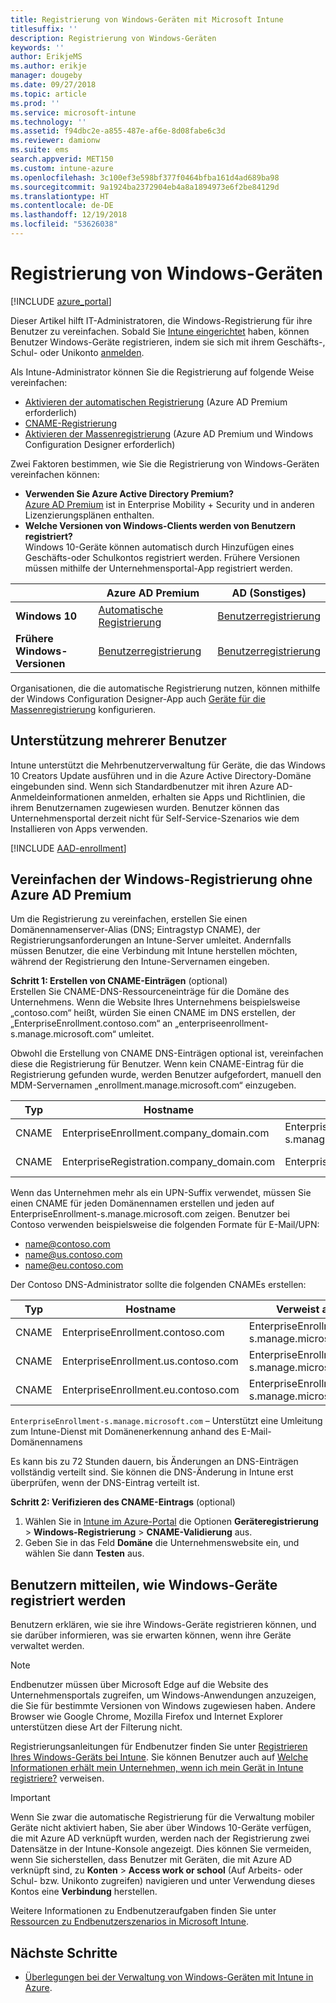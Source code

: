 ```yaml
---
title: Registrierung von Windows-Geräten mit Microsoft Intune
titlesuffix: ''
description: Registrierung von Windows-Geräten
keywords: ''
author: ErikjeMS
ms.author: erikje
manager: dougeby
ms.date: 09/27/2018
ms.topic: article
ms.prod: ''
ms.service: microsoft-intune
ms.technology: ''
ms.assetid: f94dbc2e-a855-487e-af6e-8d08fabe6c3d
ms.reviewer: damionw
ms.suite: ems
search.appverid: MET150
ms.custom: intune-azure
ms.openlocfilehash: 3c100ef3e598bf377f0464bfba161d4ad689ba98
ms.sourcegitcommit: 9a1924ba2372904eb4a8a1894973e6f2be84129d
ms.translationtype: HT
ms.contentlocale: de-DE
ms.lasthandoff: 12/19/2018
ms.locfileid: "53626038"
---
```

# <a name="set-up-enrollment-for-windows-devices"></a>Registrierung von Windows-Geräten

[!INCLUDE [azure_portal](./includes/azure_portal.md)]

Dieser Artikel hilft IT-Administratoren, die Windows-Registrierung für ihre Benutzer zu vereinfachen. Sobald Sie [Intune eingerichtet](setup-steps.md) haben, können Benutzer Windows-Geräte registrieren, indem sie sich mit ihrem Geschäfts-, Schul- oder Unikonto [anmelden](https://docs.microsoft.com/intune-user-help/enroll-your-device-in-intune-windows).  

Als Intune-Administrator können Sie die Registrierung auf folgende Weise vereinfachen:
- [Aktivieren der automatischen Registrierung](#enable-windows-10-automatic-enrollment) (Azure AD Premium erforderlich)
- [CNAME-Registrierung](#simplify-windows-enrollment-without-azure-ad-premium)
- [Aktivieren der Massenregistrierung](windows-bulk-enroll.md) (Azure AD Premium und Windows Configuration Designer erforderlich)

Zwei Faktoren bestimmen, wie Sie die Registrierung von Windows-Geräten vereinfachen können:

- **Verwenden Sie Azure Active Directory Premium?** <br>[Azure AD Premium](https://docs.microsoft.com/azure/active-directory/active-directory-get-started-premium) ist in Enterprise Mobility + Security und in anderen Lizenzierungsplänen enthalten.
- **Welche Versionen von Windows-Clients werden von Benutzern registriert?** <br>Windows 10-Geräte können automatisch durch Hinzufügen eines Geschäfts-oder Schulkontos registriert werden. Frühere Versionen müssen mithilfe der Unternehmensportal-App registriert werden.

||**Azure AD Premium**|**AD (Sonstiges)**|
|----------|---------------|---------------|  
|**Windows 10**|[Automatische Registrierung](#enable-windows-10-automatic-enrollment) |[Benutzerregistrierung](#enable-windows-enrollment-without-azure-ad-premium)|
|**Frühere Windows-Versionen**|[Benutzerregistrierung](#enable-windows-enrollment-without-azure-ad-premium)|[Benutzerregistrierung](#enable-windows-enrollment-without-azure-ad-premium)|

Organisationen, die die automatische Registrierung nutzen, können mithilfe der Windows Configuration Designer-App auch [Geräte für die Massenregistrierung](windows-bulk-enroll.md) konfigurieren.

## <a name="multi-user-support"></a>Unterstützung mehrerer Benutzer

Intune unterstützt die Mehrbenutzerverwaltung für Geräte, die das Windows 10 Creators Update ausführen und in die Azure Active Directory-Domäne eingebunden sind. Wenn sich Standardbenutzer mit ihren Azure AD-Anmeldeinformationen anmelden, erhalten sie Apps und Richtlinien, die ihrem Benutzernamen zugewiesen wurden. Benutzer können das Unternehmensportal derzeit nicht für Self-Service-Szenarios wie dem Installieren von Apps verwenden.

[!INCLUDE [AAD-enrollment](./includes/win10-automatic-enrollment-aad.md)]

## <a name="simplify-windows-enrollment-without-azure-ad-premium"></a>Vereinfachen der Windows-Registrierung ohne Azure AD Premium
Um die Registrierung zu vereinfachen, erstellen Sie einen Domänennamenserver-Alias (DNS; Eintragstyp CNAME), der Registrierungsanforderungen an Intune-Server umleitet. Andernfalls müssen Benutzer, die eine Verbindung mit Intune herstellen möchten, während der Registrierung den Intune-Servernamen eingeben.

**Schritt 1: Erstellen von CNAME-Einträgen** (optional)<br>
Erstellen Sie CNAME-DNS-Ressourceneinträge für die Domäne des Unternehmens. Wenn die Website Ihres Unternehmens beispielsweise „contoso.com“ heißt, würden Sie einen CNAME im DNS erstellen, der „EnterpriseEnrollment.contoso.com“ an „enterpriseenrollment-s.manage.microsoft.com“ umleitet.

Obwohl die Erstellung von CNAME DNS-Einträgen optional ist, vereinfachen diese die Registrierung für Benutzer. Wenn kein CNAME-Eintrag für die Registrierung gefunden wurde, werden Benutzer aufgefordert, manuell den MDM-Servernamen „enrollment.manage.microsoft.com“ einzugeben.

|Typ|Hostname|Verweist auf|TTL|
|----------|---------------|---------------|---|
|CNAME|EnterpriseEnrollment.company_domain.com|EnterpriseEnrollment-s.manage.microsoft.com| 1 Stunde|
|CNAME|EnterpriseRegistration.company_domain.com|EnterpriseRegistration.windows.net|1 Stunde|

Wenn das Unternehmen mehr als ein UPN-Suffix verwendet, müssen Sie einen CNAME für jeden Domänennamen erstellen und jeden auf EnterpriseEnrollment-s.manage.microsoft.com zeigen. Benutzer bei Contoso verwenden beispielsweise die folgenden Formate für E-Mail/UPN:

- name@contoso.com
- name@us.contoso.com
- name@eu.contoso.com

Der Contoso DNS-Administrator sollte die folgenden CNAMEs erstellen:

|Typ|Hostname|Verweist auf|TTL|  
|----------|---------------|---------------|---|
|CNAME|EnterpriseEnrollment.contoso.com|EnterpriseEnrollment-s.manage.microsoft.com|1 Stunde|
|CNAME|EnterpriseEnrollment.us.contoso.com|EnterpriseEnrollment-s.manage.microsoft.com|1 Stunde|
|CNAME|EnterpriseEnrollment.eu.contoso.com|EnterpriseEnrollment-s.manage.microsoft.com| 1 Stunde|

`EnterpriseEnrollment-s.manage.microsoft.com` – Unterstützt eine Umleitung zum Intune-Dienst mit Domänenerkennung anhand des E-Mail-Domänennamens

Es kann bis zu 72 Stunden dauern, bis Änderungen an DNS-Einträgen vollständig verteilt sind. Sie können die DNS-Änderung in Intune erst überprüfen, wenn der DNS-Eintrag verteilt ist.

**Schritt 2: Verifizieren des CNAME-Eintrags** (optional)<br>
1. Wählen Sie in [Intune im Azure-Portal](https://aka.ms/intuneportal) die Optionen **Geräteregistrierung** > **Windows-Registrierung** > **CNAME-Validierung** aus.
2. Geben Sie in das Feld **Domäne** die Unternehmenswebsite ein, und wählen Sie dann **Testen** aus.

## <a name="tell-users-how-to-enroll-windows-devices"></a>Benutzern mitteilen, wie Windows-Geräte registriert werden
Benutzern erklären, wie sie ihre Windows-Geräte registrieren können, und sie darüber informieren, was sie erwarten können, wenn ihre Geräte verwaltet werden.

> [!NOTE]
> Endbenutzer müssen über Microsoft Edge auf die Website des Unternehmensportals zugreifen, um Windows-Anwendungen anzuzeigen, die Sie für bestimmte Versionen von Windows zugewiesen haben. Andere Browser wie Google Chrome, Mozilla Firefox und Internet Explorer unterstützen diese Art der Filterung nicht.

Registrierungsanleitungen für Endbenutzer finden Sie unter [Registrieren Ihres Windows-Geräts bei Intune](https://docs.microsoft.com/intune-user-help/enroll-your-device-in-intune-windows). Sie können Benutzer auch auf [Welche Informationen erhält mein Unternehmen, wenn ich mein Gerät in Intune registriere?](https://docs.microsoft.com/intune-user-help/what-can-your-it-administrator-see-when-you-enroll-your-device-in-intune-windows) verweisen.

>[!IMPORTANT]
> Wenn Sie zwar die automatische Registrierung für die Verwaltung mobiler Geräte nicht aktiviert haben, Sie aber über Windows 10-Geräte verfügen, die mit Azure AD verknüpft wurden, werden nach der Registrierung zwei Datensätze in der Intune-Konsole angezeigt. Dies können Sie vermeiden, wenn Sie sicherstellen, dass Benutzer mit Geräten, die mit Azure AD verknüpft sind, zu **Konten** > **Access work or school** (Auf Arbeits- oder Schul- bzw. Unikonto zugreifen) navigieren und unter Verwendung dieses Kontos eine **Verbindung** herstellen. 

Weitere Informationen zu Endbenutzeraufgaben finden Sie unter [Ressourcen zu Endbenutzerszenarios in Microsoft Intune](end-user-educate.md).

## <a name="next-steps"></a>Nächste Schritte

- [Überlegungen bei der Verwaltung von Windows-Geräten mit Intune in Azure](intune-legacy-pc-client.md).
